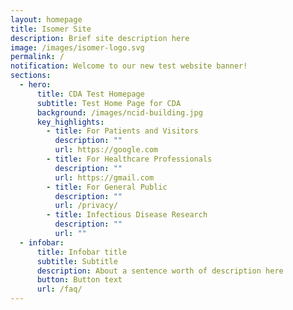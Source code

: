 ```yaml
---
layout: homepage
title: Isomer Site
description: Brief site description here
image: /images/isomer-logo.svg
permalink: /
notification: Welcome to our new test website banner!
sections:
  - hero:
      title: CDA Test Homepage
      subtitle: Test Home Page for CDA
      background: /images/ncid-building.jpg
      key_highlights:
        - title: For Patients and Visitors
          description: ""
          url: https://google.com
        - title: For Healthcare Professionals
          description: ""
          url: https://gmail.com
        - title: For General Public
          description: ""
          url: /privacy/
        - title: Infectious Disease Research
          description: ""
          url: ""
  - infobar:
      title: Infobar title
      subtitle: Subtitle
      description: About a sentence worth of description here
      button: Button text
      url: /faq/
---
```

